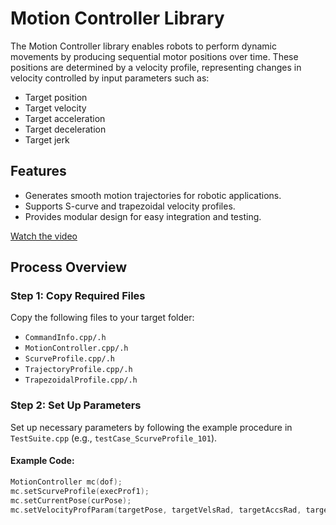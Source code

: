 # Motion Controller Library

The Motion Controller library enables robots to perform dynamic movements by producing sequential motor positions over time. These positions are determined by a velocity profile, representing changes in velocity controlled by input parameters such as:

- Target position
- Target velocity
- Target acceleration
- Target deceleration
- Target jerk

## Features

- Generates smooth motion trajectories for robotic applications.
- Supports S-curve and trapezoidal velocity profiles.
- Provides modular design for easy integration and testing.

[Watch the video](https://youtu.be/Fnmq7zJaVu8)


## Process Overview

### Step 1: Copy Required Files
Copy the following files to your target folder:
- `CommandInfo.cpp/.h`
- `MotionController.cpp/.h`
- `ScurveProfile.cpp/.h`
- `TrajectoryProfile.cpp/.h`
- `TrapezoidalProfile.cpp/.h`

### Step 2: Set Up Parameters
Set up necessary parameters by following the example procedure in `TestSuite.cpp` (e.g., `testCase_ScurveProfile_101`).

#### Example Code:
```cpp
MotionController mc(dof);
mc.setScurveProfile(execProf1);
mc.setCurrentPose(curPose);
mc.setVelocityProfParam(targetPose, targetVelsRad, targetAccsRad, targetJerksRad);


